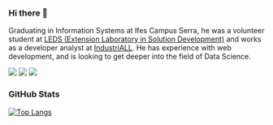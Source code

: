 ### Hi there 👋

<!--
**DaniloSI/danilosi** is a ✨ _special_ ✨ repository because its `README.md` (this file) appears on your GitHub profile.

Here are some ideas to get you started:

- 🔭 I’m currently working on ...
- 🌱 I’m currently learning ...
- 👯 I’m looking to collaborate on ...
- 🤔 I’m looking for help with ...
- 💬 Ask me about ...
- 📫 How to reach me: ...
- 😄 Pronouns: ...
- ⚡ Fun fact: ...
-->

Graduating in Information Systems at Ifes Campus Serra, he was a volunteer student at [LEDS (Extension Laboratory in Solution Development)](https://leds.serra.ifes.edu.br/) and works as a developer analyst at [IndustriALL](https://www.industriall.ai/). He has experience with web development, and is looking to get deeper into the field of Data Science.

<a href="https://www.linkedin.com/in/danilo-de-oliveira-28a024b2"><img src="https://img.shields.io/badge/LinkedIn-0077B5?style=for-the-badge&logo=linkedin&logoColor=white" /></a> <a href="https://t.me/danilodeoliveira"><img src="https://img.shields.io/badge/Telegram-2CA5E0?style=for-the-badge&logo=telegram&logoColor=white" /></a> <a href="mailto:danilodeoliveira94@gmail.com"><img src="https://img.shields.io/badge/Gmail-D14836?style=for-the-badge&logo=gmail&logoColor=white" /></a>

### GitHub Stats
<!-- ![Anurag's GitHub stats](https://github-readme-stats.vercel.app/api?username=danilosi&show_icons=true&theme=gotham) -->

[![Top Langs](https://github-readme-stats.vercel.app/api/top-langs/?username=danilosi&theme=gotham&hide=jupyter%20notebook)](https://github.com/anuraghazra/github-readme-stats)
